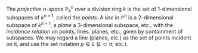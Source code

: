 The *projective* $n$-*space* $\mathbb{P}_{k}^n$ over a division ring $k$ is the set of 1-dimensional subspaces of $k^{n+1}$, called the *points*. A *line* in $\mathbb{P}^n$ is a 2-dimensional subspace of $k^{n+1}$, a *plane* a 3-dimensional subspace, etc., with the *incidence relation* on points, lines, planes, etc., given by containment of subspaces. We may regard a line (planes, etc.) as the set of points incident on it, and use the set notation $p \in L$ ($L \subset \pi$, etc.).
